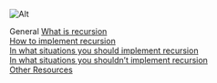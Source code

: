 ![Alt](https://cdn.programiz.com/sites/tutorial2program/files/how-recursion-works-c_0.jpg)<br>

General 
 [What is recursion][1]  
 [How to implement recursion][2]  
 [In what situations you should implement recursion][3]  
 [In what situations you shouldn’t implement recursion][4]  
 [Other Resources][5]  
 

[1]: https://alx-intranet.hbtn.io/rltoken/dzZB83Hm3lO7dScjhebAxw/ "Recursion"
[2]: https://alx-intranet.hbtn.io/rltoken/xYjKl3024oN58Bi_621_vQ/ "How to"
[3]: https://alx-intranet.hbtn.io/rltoken/u4ojc5CZpf4qiuQvmXCiOA/ "In what"
[4]: https://alx-intranet.hbtn.io/rltoken/Wv-wffgpXelN9ZTrbmiOyA/ "In what 2"
[5]: https://alx-intranet.hbtn.io/rltoken/7GVdI-KT-M1vOIzwEjSahQ/ "In what 3"
